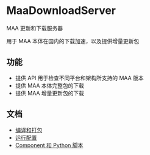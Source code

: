 # MaaDownloadServer

MAA 更新和下载服务器

用于 MAA 本体在国内的下载加速，以及提供增量更新包

## 功能

* 提供 API 用于检查不同平台和架构所支持的 MAA 版本
* 提供 MAA 本体完整包的下载
* 提供 MAA 增量更新包的下载


## 文档

* [编译和打包](./docs/Compile.md)
* [运行配置](./docs/Run.md)
* [Component 和 Python 脚本](./docs/ComponentAndPythonScript.md)
